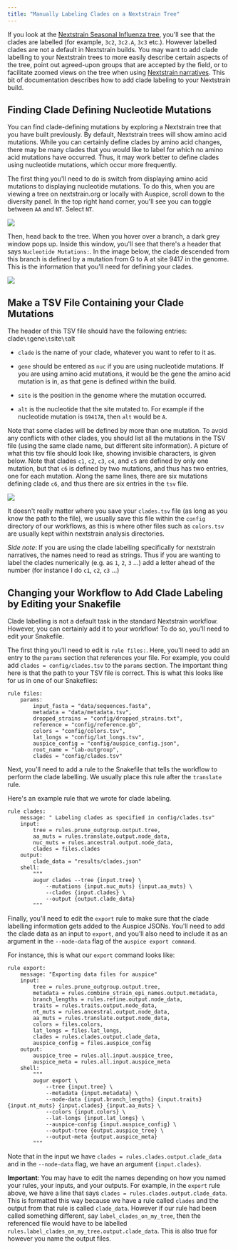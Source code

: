 ```yaml
---
title: "Manually Labeling Clades on a Nextstrain Tree"
---
```


If you look at the [Nextstrain Seasonal Influenza tree](https://nextstrain.org/flu/seasonal/h3n2/ha/3y), you'll see that the clades are labelled (for example, `3c2`, `3c2.A`, `3c3` etc.). However labelled clades are not a default in Nextstrain builds. You may want to add clade labelling to your Nextstrain trees to more easily describe certain aspects of the tree, point out agreed-upon groups that are accepted by the field, or to facilitate zoomed views on the tree when using [Nextstrain narratives](https://nextstrain.org/docs/narratives/introduction). This bit of documentation describes how to add clade labeling to your Nextstrain build.

## Finding Clade Defining Nucleotide Mutations

You can find clade-defining mutations by exploring a Nextstrain tree that you have built previously. By default, Nextstrain trees will show amino acid mutations. While you can certainly define clades by amino acid changes, there may be many clades that you would like to label for which no amino acid mutations have occurred. Thus, it may work better to define clades using nucleotide mutations, which occur more frequently.

The first thing you'll need to do is switch from displaying amino acid mutations to displaying nucleotide mutations. To do this, when you are viewing a tree on  nextstrain.org or locally with Auspice, scroll down to the diversity panel. In the top right hand corner, you'll see you can toggle between `AA` and `NT`. Select `NT`.

![](./img/diversity-plot.png)

Then, head back to the tree. When you hover over a branch, a dark grey window pops up. Inside this window, you'll see that there's a header that says `Nucleotide Mutations:`. In the image below, the clade descended from this branch is defined by a mutation from G to A at site 9417 in the genome. This is the information that you'll need for defining your clades.

![](./img/branch-hover.png)


## Make a TSV File Containing your Clade Mutations

The header of this TSV file should have the following entries: clade`\t`gene`\t`site`\t`alt

* `clade` is the name of your clade, whatever you want to refer to it as.

* `gene` should be entered as `nuc` if you are using nucleotide mutations. If you are using amino acid mutations, it would be the gene the amino acid mutation is in, as that gene is defined within the build.

* `site` is the position in the genome where the mutation occurred.

* `alt` is the nucleotide that the site mutated to. For example if the nucleotide mutation is `G9417A`, then `alt` would be `A`.

Note that some clades will be defined by more than one mutation. To avoid any conflicts with other clades, you should list all the mutations in the TSV file (using the same clade name, but different site information). A picture of what this tsv file should look like, showing invisible characters, is given below. Note that clades `c1`, `c2`, `c3`, `c4`, and `c5` are defined by only one mutation, but that `c6` is defined by two mutations, and thus has two entries, one for each mutation. Along the same lines, there are six mutations defining clade `c6`, and thus there are six entries in the `tsv` file.

![](./img/tsv.png)

It doesn't really matter where you save your `clades.tsv` file (as long as you know the path to the file), we usually save this file within the `config` directory of our workflows, as this is where other files such as `colors.tsv` are usually kept within nextstrain analysis directories.

_Side note_: If you are using the clade labelling specifically for nextstrain narratives, the names need to read as strings. Thus if you are wanting to label the clades numerically (e.g. as `1`, `2`, `3` ...) add a letter ahead of the number (for instance I do `c1`, `c2`, `c3` ...)

## Changing your Workflow to Add Clade Labeling by Editing your Snakefile

Clade labelling is not a default task in the standard Nextstrain workflow. However, you can certainly add it to your workflow! To do so, you'll need to edit your Snakefile.

The first thing you'll need to edit is `rule files:`. Here, you'll need to add an entry to the `params` section that references your file. For example, you could add `clades = config/clades.tsv` to the `params` section. The important thing here is that the path to your TSV file is correct. This is what this looks like for us in one of our Snakefiles:

```
rule files:
    params:
        input_fasta = "data/sequences.fasta",
        metadata = "data/metadata.tsv",
        dropped_strains = "config/dropped_strains.txt",
        reference = "config/reference.gb",
        colors = "config/colors.tsv",
        lat_longs = "config/lat_longs.tsv",
        auspice_config = "config/auspice_config.json",
        root_name = "lab-outgroup",
        clades = "config/clades.tsv"
```

Next, you'll need to add a rule to the Snakefile that tells the workflow to perform the clade labelling. We usually place this rule after the `translate` rule.

Here's an example rule that we wrote for clade labeling.

```
rule clades:
    message: " Labeling clades as specified in config/clades.tsv"
    input:
        tree = rules.prune_outgroup.output.tree,
        aa_muts = rules.translate.output.node_data,
        nuc_muts = rules.ancestral.output.node_data,
        clades = files.clades
    output:
        clade_data = "results/clades.json"
    shell:
        """
        augur clades --tree {input.tree} \
            --mutations {input.nuc_muts} {input.aa_muts} \
            --clades {input.clades} \
            --output {output.clade_data}
        """
```

Finally, you'll need to edit the `export` rule to make sure that the clade labelling information gets added to the Auspice JSONs. You'll need to add the clade data as an input to `export`, and you'll also need to include it as an argument in the `--node-data` flag of the `auspice export command`.

For instance, this is what our `export` command looks like:

```
rule export:
    message: "Exporting data files for auspice"
    input:
        tree = rules.prune_outgroup.output.tree,
        metadata = rules.combine_strain_epi_names.output.metadata,
        branch_lengths = rules.refine.output.node_data,
        traits = rules.traits.output.node_data,
        nt_muts = rules.ancestral.output.node_data,
        aa_muts = rules.translate.output.node_data,
        colors = files.colors,
        lat_longs = files.lat_longs,
        clades = rules.clades.output.clade_data,
        auspice_config = files.auspice_config
    output:
        auspice_tree = rules.all.input.auspice_tree,
        auspice_meta = rules.all.input.auspice_meta
    shell:
        """
        augur export \
            --tree {input.tree} \
            --metadata {input.metadata} \
            --node-data {input.branch_lengths} {input.traits} {input.nt_muts} {input.clades} {input.aa_muts} \
            --colors {input.colors} \
            --lat-longs {input.lat_longs} \
            --auspice-config {input.auspice_config} \
            --output-tree {output.auspice_tree} \
            --output-meta {output.auspice_meta}
        """
```

Note that in the input we have `clades = rules.clades.output.clade_data` and in the `--node-data` flag, we have an argument `{input.clades}`.

**Important**: You may have to edit the names depending on how you named your rules, your inputs, and your outputs. For example, in the `export` rule above, we have a line that says `clades = rules.clades.output.clade_data`. This is formatted this way because we have a rule called `clades` and the output from that rule is called `clade_data`. However if our rule had been called something different, say `label_clades_on_my_tree`, then the referenced file would have to be labelled `rules.label_clades_on_my_tree.output.clade_data`. This is also true for however you name the output files.
